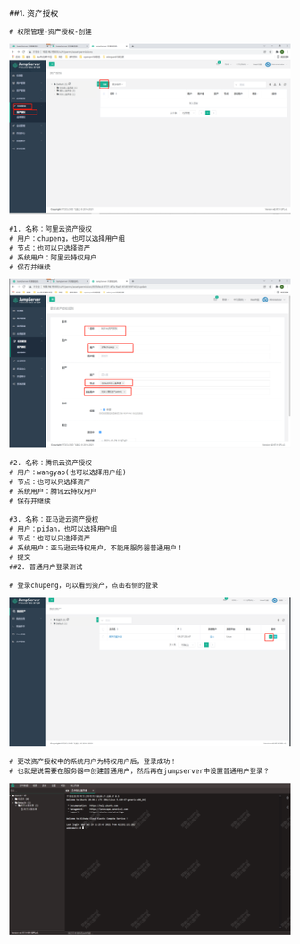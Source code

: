 ##1. 资产授权
```shell
# 权限管理-资产授权-创建
```
![jumpserver31](../../../assets/images/jumpserver31.png)

```shell
#1. 名称：阿里云资产授权
# 用户：chupeng，也可以选择用户组
# 节点：也可以只选择资产
# 系统用户：阿里云特权用户
# 保存并继续
```
![jumpserver32](../../../assets/images/jumpserver32.png)

```shell
#2. 名称：腾讯云资产授权
# 用户：wangyao(也可以选择用户组)
# 节点：也可以只选择资产
# 系统用户：腾讯云特权用户
# 保存并继续

#3. 名称：亚马逊云资产授权
# 用户：pidan，也可以选择用户组
# 节点：也可以只选择资产
# 系统用户：亚马逊云特权用户，不能用服务器普通用户！
# 提交
##2. 普通用户登录测试

# 登录chupeng，可以看到资产，点击右侧的登录
```
![jumpserver33](../../../assets/images/jumpserver33.png)

```shell
# 更改资产授权中的系统用户为特权用户后，登录成功！
# 也就是说需要在服务器中创建普通用户，然后再在jumpserver中设置普通用户登录？
```
![jumpserver34](../../../assets/images/jumpserver34.png)


